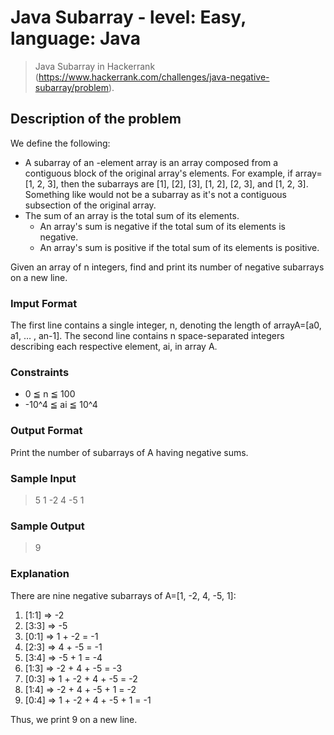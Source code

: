 # Java Subarray - level: Easy, language: Java
> Java Subarray in Hackerrank (https://www.hackerrank.com/challenges/java-negative-subarray/problem).


## Description of the problem
We define the following:
* A subarray of an -element array is an array composed from a contiguous block of the original array's elements.
  For example, if array=[1, 2, 3], then the subarrays are [1], [2], [3], [1, 2], [2, 3], and [1, 2, 3].
  Something like  would not be a subarray as it's not a contiguous subsection of the original array.
* The sum of an array is the total sum of its elements.
  * An array's sum is negative if the total sum of its elements is negative.
  * An array's sum is positive if the total sum of its elements is positive.

Given an array of n integers, find and print its number of negative subarrays on a new line.

### Imput Format
The first line contains a single integer, n, denoting the length of arrayA=[a0, a1, … , an-1].
The second line contains n space-separated integers describing each respective element, ai, in array A.

### Constraints
* 0 ≦ n ≦ 100
* -10^4 ≦ ai ≦ 10^4

### Output Format
Print the number of subarrays of A having negative sums.

### Sample Input
> 5
> 1 -2 4 -5 1

### Sample Output
> 9

### Explanation
There are nine negative subarrays of A=[1, -2, 4, -5, 1]:
1. [1:1] ⇒ -2
2. [3:3] ⇒ -5
3. [0:1] ⇒ 1 + -2 = -1
4. [2:3] ⇒ 4 + -5 = -1
5. [3:4] ⇒ -5 + 1 = -4
6. [1:3] ⇒ -2 + 4 + -5 = -3
7. [0:3] ⇒ 1 + -2 + 4 + -5 = -2
8. [1:4] ⇒ -2 + 4 + -5 + 1 = -2
9. [0:4] ⇒ 1 + -2 + 4 + -5 + 1 = -1

Thus, we print 9 on a new line.